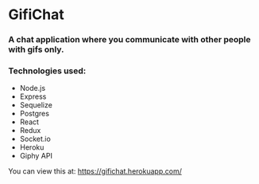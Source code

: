 # GifiChat

### A chat application where you communicate with other people with gifs only.

### Technologies used:
* Node.js
* Express
* Sequelize
* Postgres
* React
* Redux
* Socket.io
* Heroku
* Giphy API


You can view this at: https://gifichat.herokuapp.com/
